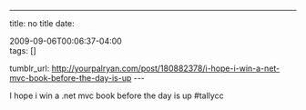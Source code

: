 ---
title: no title
date:

 2009-09-06T00:06:37-04:00  
tags:  []

tumblr_url:
http://yourpalryan.com/post/180882378/i-hope-i-win-a-net-mvc-book-before-the-day-is-up
\-\--

I hope i win a .net mvc book before the day is up \#tallycc
